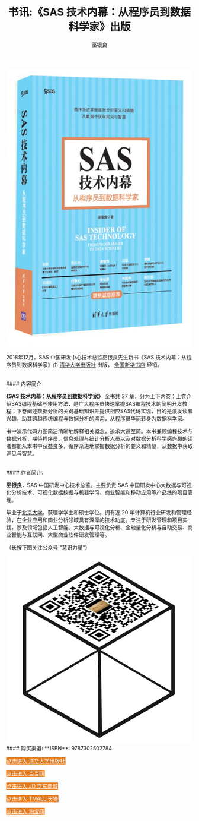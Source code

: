 ﻿---
layout: post
title: 书讯:《SAS 技术内幕：从程序员到数据科学家》出版
author: 巫银良
tags: [ SAS, 书籍 ]
excerpt: 本书共27 章，分为上下两卷：上卷介绍SAS编程基础与使用方法，是广大程序员快速掌握SAS编程技术的简明开发教程；下卷阐述数据分析的关键基础知识并提供相应SAS代码实现，目的是激发读者兴趣，助其跨越传统编程与数据分析的鸿沟，从程序员华丽转身为数据科学家。
category:
- 资讯 
image: 
  path: http://www.cnv4.com/images/sasinsider1200x630.png
  width: 1200
  height: 630
comments: true 
keywords: SAS技术内幕, SAS, 技术内幕, SAS 编程
---

<img src='/images/sasinsider_x.jpg' alt="《SAS 技术内幕：从程序员到数据科学家》" class="img-responsive" style="margin:0 auto;"/>

2018年12月，SAS 中国研发中心技术总监巫银良先生新书《SAS 技术内幕：从程序员到数据科学家》由 [清华大学出版社](http://www.tup.tsinghua.edu.cn) 出版， [全国新华书店](https://www.xhsd.com) 经销。
  
<br/>
#### 内容简介

**《SAS 技术内幕：从程序员到数据科学家》** 全书共 27 章，分为上下两卷：上卷介绍SAS编程基础与使用方法，是广大程序员快速掌握SAS编程技术的简明开发教程；下卷阐述数据分析的关键基础知识并提供相应SAS代码实现，目的是激发读者兴趣，助其跨越传统编程与数据分析的鸿沟，从程序员华丽转身为数据科学家。  

书中演示代码力图简洁清晰地解释相关概念，追求大道至简。本书兼顾编程技术与数据分析，期待程序员、信息处理与统计分析人员以及对数据分析科学感兴趣的读者都能从本书中获益良多，循序渐进地掌握数据分析的要义和精髓，从数据中获取洞见与智慧。
<!--more-->
  
<br/>
#### 作者简介: 

**巫银良**，SAS 中国研发中心技术总监。主要负责 SAS 中国研发中心大数据与可视化分析技术、可视化数据挖掘与机器学习、商业智能和移动应用等产品线的项目管理。

毕业于[北京大学](http://www.pku.edu.cn)，获理学学士和硕士学位。拥有近 20 年计算机行业研发和管理经验，在企业应用和商业分析领域具有深厚的技术功底。专注于研发管理和项目实践，涉及领域包括人工智能、大数据与可视化分析、金融量化分析与自动交易、商业智能与互联网、大型商业软件研发管理等。

（长按下图关注公众号 "慧识力量"）

<img src='/images/powertoknow_x.png' alt="关注慧识力量" class="img-responsive" style="margin:0 auto;"/>

<br/>   
#### 购买渠道: **ISBN**: 9787302502784 

<a class="btn btn-info" href="http://www.tup.tsinghua.edu.cn/booksCenter/book_07768401.html" style="background:#e67e22;color:#ffffff;border:1px solid #e67e22;" alt="清华大学出版社"> 点击进入 清华大学出版社 </a>  

<a class="btn btn-info" href="http://search.dangdang.com/?key=SAS%BC%BC%CA%F5%C4%DA%C4%BB&act=input" style="background:#e67e22;color:#ffffff;border:1px solid #e67e22;" alt="当当网"> 点击进入 当当网 </a>  

<a class="btn btn-info" href="https://search.jd.com/Search?keyword=SAS%E6%8A%80%E6%9C%AF%E5%86%85%E5%B9%95&enc=utf-8&wq=SAS%E6%8A%80%E6%9C%AF%E5%86%85%E5%B9%95&pvid=b7a36203121e4c69bbcca8804a3119f8" style="background:#e67e22;color:#ffffff;border:1px solid #e67e22;" alt="京东商城"> 点击进入 JD 京东商城 </a>  

<a class="btn btn-info" href="https://list.tmall.com/search_product.htm?q=SAS%BC%BC%CA%F5%C4%DA%C4%BB&type=p&spm=a220m.1000858.a2227oh.d100&from=.list.pc_1_searchbutton" style="background:#e67e22;color:#ffffff;border:1px solid #e67e22;" alt="TMALL 天猫"> 点击进入 TMALL 天猫 </a>  

<a class="btn btn-info" href="https://s.taobao.com/search?q=SAS%E6%8A%80%E6%9C%AF%E5%86%85%E5%B9%95&imgfile=&js=1&stats_click=search_radio_all%3A1&initiative_id=staobaoz_20181225&ie=utf8" style="background:#e67e22;color:#ffffff;border:1px solid #e67e22;" alt="淘宝网" > 点击进入 淘宝网</a>  



<br/>   
